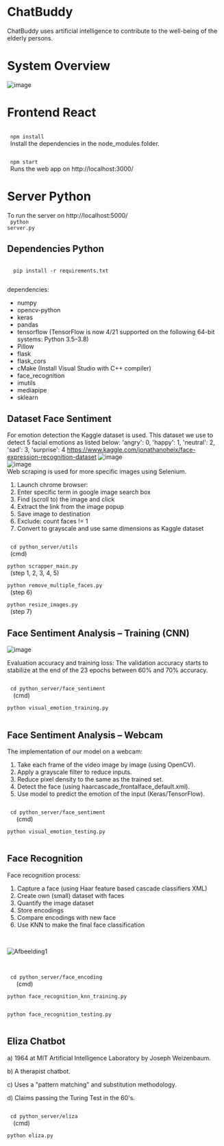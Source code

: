 # ChatBuddy
ChatBuddy uses artificial intelligence to contribute to the well-being of the elderly persons. 

# System Overview
![image](https://user-images.githubusercontent.com/35894891/120652369-01346100-c480-11eb-95cf-047b5bf425fe.png)


# Frontend React
<p>
 <code>
 npm install
 </code>
  Install the dependencies in the node_modules folder.
 </p>
 <p>
  <code>
 npm start
 </code>
 Runs the web app on http://localhost:3000/
 </p>

# Server Python 
To run the server on http://localhost:5000/ </br>
 <code>
 python server.py
 </code>
 </p>
 
 ## Dependencies Python
 <code>
  pip install -r requirements.txt 
  </code>
  
  dependencies:
  
  - numpy </br>
  - opencv-python</br>
  - keras</br>
  - pandas</br>
  - tensorflow (TensorFlow is now 4/21 supported on the following 64-bit systems: Python 3.5–3.8)</br>
  - Pillow</br>
  - flask</br>
  - flask_cors</br>
  - cMake (Install Visual Studio with C++ compiler)</br>
  - face_recognition</br>
  - imutils</br>
  - mediapipe</br>
  - sklearn</br>

 
 ## Dataset Face Sentiment
 
For emotion detection the Kaggle dataset is used. This dataset we use to detect 5 facial emotions as listed below:
'angry': 0, 'happy': 1, 'neutral': 2, 'sad': 3, 'surprise': 4
 https://www.kaggle.com/jonathanoheix/face-expression-recognition-dataset
![image](https://user-images.githubusercontent.com/35894891/120637921-c4f90480-c46f-11eb-849f-fdec1e220af9.png)
</br>
![image](https://user-images.githubusercontent.com/35894891/120635837-308da280-c46d-11eb-9725-ecef418a7513.png)
</br>
 Web scraping is used for more specific images using Selenium.

1) Launch chrome browser:
2) Enter specific term in google image search box
3) Find (scroll to) the image and click
4) Extract the link from the image popup
5) Save image to destination
6) Exclude: count faces != 1
7) Convert to grayscale and use same dimensions as Kaggle dataset
 <code>
 cd python_server/utils
 </code>
 (cmd) 
 </br>

  <code>
python scrapper_main.py
 </code>
 (step 1, 2, 3, 4, 5)
 </br>
  <code>
python remove_multiple_faces.py
 </code>
 (step 6)
 </br>
  <code>
python resize_images.py
 </code>
 (step 7)
 </br>
 
## Face Sentiment Analysis – Training (CNN)
 
![image](https://user-images.githubusercontent.com/35894891/120776271-5629b300-c524-11eb-80c0-7869df8434d3.png)
 
Evaluation accuracy and training loss:
The validation accuracy starts to stabilize at the end of the 23 epochs between 60% and 70% accuracy.

 <code>
 cd python_server/face_sentiment
  </code>
(cmd) 
   </br>
   <code>
python visual_emotion_training.py
 </code>

## Face Sentiment Analysis – Webcam

The implementation of our model on a webcam:
1) Take each frame of the video image by image (using OpenCV).
2) Apply a grayscale filter to reduce inputs.
3) Reduce pixel density to the same as the trained set.
4) Detect the face (using haarcascade_frontalface_default.xml).
5) Use model to predict the emotion of the input (Keras/TensorFlow).
 <code>
 cd python_server/face_sentiment
   </code>
(cmd) 
   </br>
   <code>
python visual_emotion_testing.py
 </code>
 </br>
 
## Face Recognition

Face recognition process:
1) Capture a face (using Haar feature based cascade classifiers XML)
2) Create own (small) dataset with faces
3) Quantify the image dataset
4) Store encodings
5) Compare encodings with new face
6) Use KNN to make the final face classification
 </br>
 
 ![Afbeelding1](https://user-images.githubusercontent.com/35894891/120645316-929fd500-c478-11eb-8ca0-c6cac8bdf251.jpg)

 </br>
 <code>
 cd python_server/face_encoding
   </code>
(cmd) 
   </br>
   <code>
python face_recognition_knn_training.py
 </code>
  </br>
   <code>
python face_recognition_testing.py
 </code>
 </br>

## Eliza Chatbot

a) 1964 at MIT Artificial Intelligence Laboratory by Joseph Weizenbaum.

b) A therapist chatbot.

c) Uses a "pattern matching" and substitution methodology.

d) Claims passing the Turing Test in the 60's.

 <code>
 cd python_server/eliza
  </code>
(cmd) 
   </br>
   <code>
python eliza.py
 </code>




